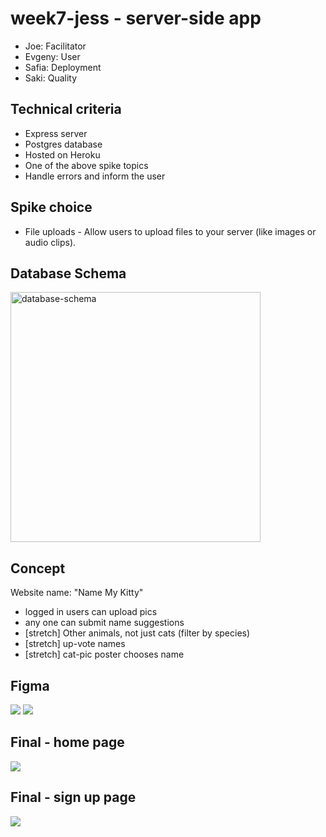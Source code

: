 # week7-jess - server-side app

- Joe: Facilitator
- Evgeny: User
- Safia: Deployment
- Saki: Quality

## Technical criteria 
- Express server
- Postgres database
- Hosted on Heroku
- One of the above spike topics
- Handle errors and inform the user

## Spike choice

- File uploads - Allow users to upload files to your server (like images or audio clips).

## Database Schema

<img src="https://user-images.githubusercontent.com/59439482/117329163-45860e80-ae8c-11eb-9264-60d7bb90ac11.png" alt="database-schema" style="width:400px;"/>

## Concept

Website name: "Name My Kitty"
- logged in users can upload pics
- any one can submit name suggestions
- [stretch] Other animals, not just cats (filter by species)
- [stretch] up-vote names
- [stretch] cat-pic poster chooses name

## Figma

![](https://i.imgur.com/wj1mFeL.png)
![](https://i.imgur.com/h844XX6.png)

##  Final - home page
![](https://user-images.githubusercontent.com/69358550/117335181-c516dc00-ae92-11eb-832d-180004b43473.png)

##  Final - sign up page
![](https://user-images.githubusercontent.com/69358550/117335312-ed9ed600-ae92-11eb-81c6-c084c9e65594.png)




